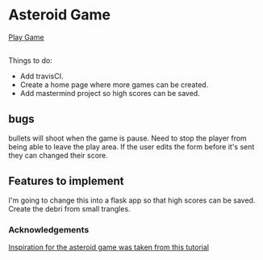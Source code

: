 # Asteroid Game

[Play Game](https://fd-games.herokuapp.com/)

##

Things to do:
- Add travisCI.
- Create a home page where more games can be created.
- Add mastermind project so high scores can be saved.

## bugs

bullets will shoot when the game is pause.
Need to stop the player from being able to leave the play area.
If the user edits the form before it's sent they can changed their score.

## Features to implement

I'm going to change this into a flask app so that high scores can be saved.
Create the debri from small trangles.

### Acknowledgements

[Inspiration for the asteroid game was taken from this tutorial](https://www.youtube.com/watch?v=eI9idPTT0c4&t=24s)
